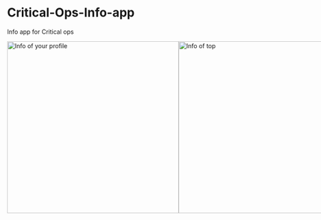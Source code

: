 # Critical-Ops-Info-app
Info app for Critical ops


<div style="display: flex;">
    <img src="https://github.com/xQandr/Critical-Ops-Info-app/blob/main/IMG_9959.PNG" alt="Info of your profile" width="400"/>
    <img src="https://github.com/xQandr/Critical-Ops-Info-app/blob/main/IMG_9960.PNG" alt="Info of top" width="400"/>
</div>
